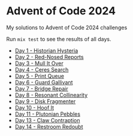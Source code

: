 # Advent of Code 2024

My solutions to Advent of Code 2024 challenges

Run `mix test` to see the results of all days.

- [Day 1 - Historian Hysteria](./days/01-historian_hysteria)
- [Day 2 - Red-Nosed Reports](./days/02-red_nosed_reports)
- [Day 3 - Mull It Over](./days/03-mull_it_over)
- [Day 4 - Ceres Search](./days/04-ceres_search)
- [Day 5 - Print Queue](./days/05-print_queue)
- [Day 6 - Guard Gallivant](./days/06-guard_gallivant)
- [Day 7 - Bridge Repair](./days/07-bridge_repair)
- [Day 8 - Resonant Collinearity](./days/08-resonant_colinearity)
- [Day 9 - Disk Fragmenter](./days/09-disk_fragmenter)
- [Day 10 - Hoof It](./days/10-hoof_it)
- [Day 11 - Plutonian Pebbles](./days/11-plutonian_pebbles)
- [Day 13 - Claw Contraption](./days/13-claw_contraption)
- [Day 14 - Restroom Redoubt](./days/14-restroon_redoubt)
